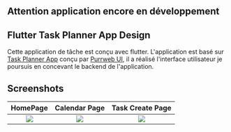 ## Attention application encore en développement 

## Flutter Task Planner App Design

Cette application de tâche est conçu avec flutter. L'application est basé sur  [Task Planner App](https://dribbble.com/shots/10951333/attachments/2566966?mode=media) conçu par [Purrweb UI](https://dribbble.com/purrwebui), il a réalisé l'interface utilisateur je poursuis en concevant le backend de l'application.

## Screenshots

  HomePage              |   Calendar Page | Task Create Page
:-------------------------:|:-------------------------:|:---------------------:
![](https://github.com/TheAlphaApp/flutter-task-planner-app/blob/master/screenshots/screenshot1.jpg?raw=true)|![](https://github.com/TheAlphaApp/flutter-task-planner-app/blob/master/screenshots/screenshot2.jpg?raw=true)|![](https://github.com/TheAlphaApp/flutter-task-planner-app/blob/master/screenshots/screenshot3.jpg?raw=true)


